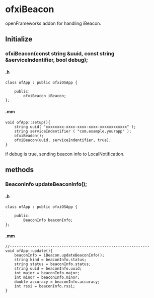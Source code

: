 ofxiBeacon
==========

openFrameworks addon for handling iBeacon.


## Initialize

### ofxiBeacon(const string &uuid, const string &serviceIndentifier, bool debug);

#### .h
```
class ofApp : public ofxiOSApp {

    public:
        ofxiBeacon iBeacon;
};
```


#### .mm
```
void ofApp::setup(){
    string uuid( "xxxxxxxx-xxxx-xxxx-xxxx-xxxxxxxxxxxx" );
    string serviceIndentifier ( "com.example.yourapp" );
    ofxiBeadon();
    ofxiBeacon(uuid, serviceIndentifier, true);
}
```
if debug is true, sending beacon info to LocalNotification.

## methods

### BeaconInfo updateBeaconInfo();

#### .h
```
class ofApp : public ofxiOSApp {

    public:
        BeaconInfo beaconInfo;
};
```

#### .mm
```
//--------------------------------------------------------------
void ofApp::update(){
    beaconInfo = iBeacon.updateBeaconInfo();
    string kind = beaconInfo.status;
    string status = beaconInfo.status;
    string uuid = beaconInfo.uuid;
    int major = beaconInfo.major;
    int minor = beaconInfo.minor;
    double accuracy = beaconInfo.accuracy;
    int rssi = beaconInfo.rssi;
}
```
